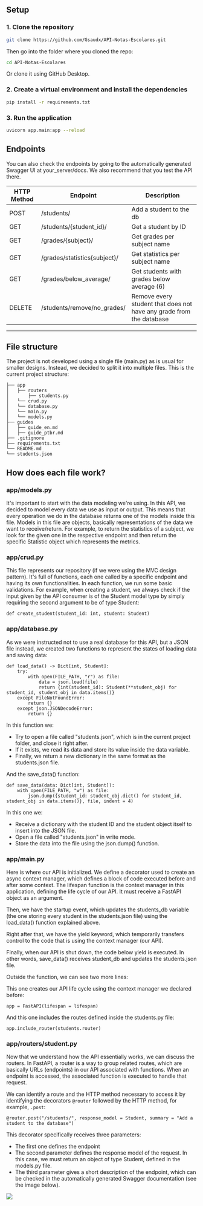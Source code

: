 ## Setup
### 1. Clone the repository
```bash
git clone https://github.com/Gsaudx/API-Notas-Escolares.git
```
Then go into the folder where you cloned the repo:
```bash
cd API-Notas-Escolares
```

Or clone it using GitHub Desktop.

### 2. Create a virtual environment and install the dependencies
```bash
pip install -r requirements.txt
```

### 3. Run the application
```bash
uvicorn app.main:app --reload
```

## Endpoints
You can also check the endpoints by going to the automatically generated Swagger UI at your_server/docs. We also recommend that you test the API there.

|  HTTP Method  |            Endpoint           |                 Description                |  
| ------------- | ----------------------------- | ------------------------------------------ |
|     POST      |           /students/          |           Add a student to the db          |
|     GET       |    /students/{student_id}/    |             Get a student by ID            |
|     GET       |      /grades/{subject}/       |        Get grades per subject name         |
|     GET       |  /grades/statistics{subject}/ |       Get statistics per subject name      |
|     GET       |      /grades/below_average/   | Get students with grades below average (6) |
|     DELETE       |      /students/remove/no_grades/   | Remove every student that does not have any grade from the database |

<hr>

## File structure
The project is not developed using a single file (main.py) as is usual for smaller designs. Instead, we decided to split it into multiple files. This is the current project structure:
```
├── app
│   ├── routers
│       ├── students.py
│   └── crud.py
│   └── database.py
│   └── main.py
│   └── models.py
├── guides
│   ├── guide_en.md
│   ├── guide_ptbr.md
├── .gitignore
├── requirements.txt 
└── README.md
└── students.json
```
## How does each file work?
### app/models.py
It's important to start with the data modeling we're using. In this API, we decided to model every data we use as input or output. This means that every operation we do in the database returns one of the models inside this file. Models in this file are objects, basically representations of the data we want to receive/return. For example, to return the statistics of a subject, we look for the given one in the respective endpoint and then return the specific Statistic object which represents the metrics.

### app/crud.py
This file represents our repository (if we were using the MVC design pattern). It's full of functions, each one called by a specific endpoint and having its own functionalities. In each function, we run some basic validations. For example, when creating a student, we always check if the input given by the API consumer is of the Student model type by simply requiring the second argument to be of type Student:
```
def create_student(student_id: int, student: Student)
```

### app/database.py
As we were instructed not to use a real database for this API, but a JSON file instead, we created two functions to represent the states of loading data and saving data:
```
def load_data() -> Dict[int, Student]:
    try:
        with open(FILE_PATH, "r") as file:
            data = json.load(file)
            return {int(student_id): Student(**student_obj) for student_id, student_obj in data.items()}
    except FileNotFoundError:
        return {}
    except json.JSONDecodeError:
        return {}
```
In this function we:
<ul>
    <li> Try to open a file called "students.json", which is in the current project folder, and close it right after. </li>
    <li> If it exists, we read its data and store its value inside the data variable. </li>
    <li> Finally, we return a new dictionary in the same format as the students.json file. </li>
</ul>

And the save_data() function:
```
def save_data(data: Dict[int, Student]):
    with open(FILE_PATH, "w") as file:
        json.dump({student_id: student_obj.dict() for student_id, student_obj in data.items()}, file, indent = 4)
```
In this one we: 
<ul>
  <li> Receive a dictionary with the student ID and the student object itself to insert into the JSON file. </li>
  <li> Open a file called "students.json" in write mode. </li>
  <li> Store the data into the file using the json.dump() function. </li>
</ul>

### app/main.py
Here is where our API is initialized. We define a decorator used to create an async context manager, which defines a block of code executed before and after some context. The lifespan function is the context manager in this application, defining the life cycle of our API. It must receive a FastAPI object as an argument.

Then, we have the startup event, which updates the students_db variable (the one storing every student in the students.json file) using the load_data() function explained above.

Right after that, we have the yield keyword, which temporarily transfers control to the code that is using the context manager (our API).

Finally, when our API is shut down, the code below yield is executed. In other words, save_data() receives student_db and updates the students.json file.

Outside the function, we can see two more lines:

This one creates our API life cycle using the context manager we declared before:
```
app = FastAPI(lifespan = lifespan)
```

And this one includes the routes defined inside the students.py file:
```
app.include_router(students.router)
```

### app/routers/student.py
Now that we understand how the API essentially works, we can discuss the routers. In FastAPI, a router is a way to group related routes, which are basically URLs (endpoints) in our API associated with functions. When an endpoint is accessed, the associated function is executed to handle that request.

We can identify a route and the HTTP method necessary to access it by identifying the decorators `@router` followed by the HTTP method, for example, `.post`:
```
@router.post("/students/", response_model = Student, summary = "Add a student to the database")
```
This decorator specifically receives three parameters:
<ul>
    <li> The first one defines the endpoint </li>
    <li> The second parameter defines the response model of the request. In this case, we must return an object of type Student, defined in the models.py file. </li>
    <li> The third parameter gives a short description of the endpoint, which can be checked in the automatically generated Swagger documentation (see the image below). </li>
</ul>
<img src="https://github.com/Gsaudx/School-Grades-Api/assets/62403672/87b6d824-e52c-4413-966e-9dca0e5259fa">
